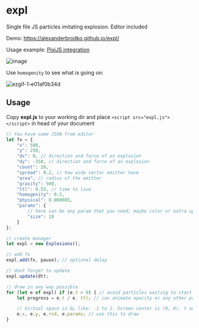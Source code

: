 # expl
Single file JS particles imitating explosion. Editor included



Demo: https://alexanderbrodko.github.io/expl/

Usage example: [PixiJS integration](https://www.pixiplayground.com/#/edit/zbOl38iaDnyNFfPJ3qqJK)

![image](https://github.com/alexanderbrodko/expl/assets/57812581/7fad6981-8050-40d6-b1db-512e6b9edbb6)


Use `homogenity` to see what is going on:

![ezgif-1-e01af0b34d](https://github.com/alexanderbrodko/expl/assets/57812581/140d3b0e-a307-4b97-b10e-e48369c09c39)


## Usage

Copy **expl.js** to your working dir and place `<script src="expl.js"></script>` in head of your document

``` js
// You have some JSON from editor
let fx = {
	"x": 500,
	"y": 250,
	"dx": 0, // direction and force of an explosion
	"dy": -350, // direction and force of an explosion
	"count": 28,
	"spread": 0.2, // how wide sector emitter have
	"area", // radius of the emitter
	"gravity": 500,
	"ttl": 0.55, // time to live
	"homogenity": 0.2,
	"physical": 0.000085,
	"params": {
		// here can be any param that you need; maybe color or extra update function?
		"size": 10
	}
};

// create manager
let expl = new Explosions();

// add fx
expl.add(fx, pause); // optional delay

// dont forget to update
expl.update(dt);

// draw in any way possible
for (let e of expl) if (e.t > 0) { // avoid particles waiting to start
	let progress = e.t / e. ttl; // can animate opacity or any other propery you need; DIY

	// Virtual space is GL like: -1 to 1. Screen center is (0, 0). Y axis id directed to bottom.
	e.x, e.y, e.rnd, e.params; // use this to draw
}

```

